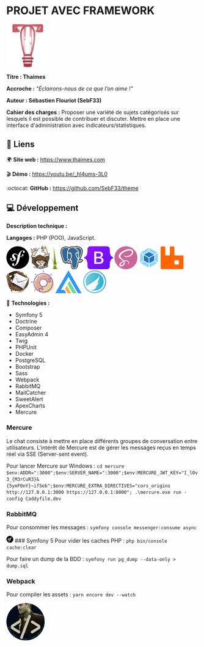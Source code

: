 # PROJET AVEC FRAMEWORK
![logo_sebflix](/github/logo_thaimes.png)

**Titre : Thaimes**

**Accroche :**
*"Éclairons-nous de ce que l’on aime !"*

**Auteur : Sébastien Flouriot (SebF33)**

**Cahier des charges :**
Proposer une variété de sujets catégorisés sur lesquels il est possible de contribuer et discuter.
Mettre en place une interface d'administration avec indicateurs/statistiques.


## :link: Liens
:earth_africa: **Site web :** https://www.thaimes.com

:clapper: **Démo :** https://youtu.be/_hl4ums-3L0

:octocat: **GitHub :** https://github.com/SebF33/theme


## :computer: Développement
**Description technique :**

**Langages :** PHP (POO), JavaScript.

![Symfony](/github/Symfony.png) ![Composer](/github/Composer.png) ![Twig](/github/Twig.png) ![PostgreSQL](/github/PostgreSQL.png) ![Bootstrap](/github/Bootstrap.png) ![Sass](/github/Sass.png) ![Webpack](/github/Webpack.png) ![RabbitMQ](/github/RabbitMQ.png) ![MailCatcher](/github/MailCatcher.png) ![SweetAlert](/github/SweetAlert.png) ![ApexCharts](/github/ApexCharts.png) ![Mercure](/github/Mercure.png)

:toolbox: **Technologies :**
- Symfony 5
- Doctrine
- Composer
- EasyAdmin 4
- Twig
- PHPUnit
- Docker
- PostgreSQL
- Bootstrap
- Sass
- Webpack
- RabbitMQ
- MailCatcher
- SweetAlert
- ApexCharts
- Mercure


### Mercure
Le chat consiste à mettre en place différents groupes de conversation entre utilisateurs.
L'intérêt de Mercure est de gérer les messages reçus en temps réel via SSE (Server-sent event).

Pour lancer Mercure sur Windows :
`cd mercure`
`$env:ADDR=":3000";$env:SERVER_NAME=":3000";$env:MERCURE_JWT_KEY="I_l0v3_{M3rCuR3}&{5ymF0nY}~ifSeb";$env:MERCURE_EXTRA_DIRECTIVES="cors_origins http://127.0.0.1:3000 https://127.0.0.1:8000"; .\mercure.exe run -config Caddyfile.dev`


### RabbitMQ
Pour consommer les messages :
`symfony console messenger:consume async`


![Symfony_tiny](/github/Symfony_tiny.png) ### Symfony 5
Pour vider les caches PHP :
`php bin/console cache:clear`

Pour faire un dump de la BDD :
`symfony run pg_dump --data-only > dump.sql`


### Webpack
Pour compiler les assets :
`yarn encore dev --watch`


![avatar](/github/avatar.png)